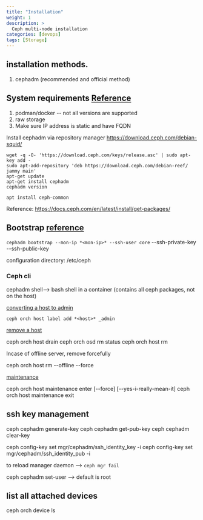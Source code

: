 ```yaml
---
title: "Installation"
weight: 1
description: >
  Ceph multi-node installation
categories: [devops]
tags: [Storage]
---
```




## installation methods.

1. cephadm (recommended and official method)

## System requirements [Reference](https://docs.ceph.com/en/squid/cephadm/install/#requirements)
1. podman/docker -- not all versions are supported
1. raw storage 
1. Make sure IP address is static and have FQDN 



Install cephadm via repository manager https://download.ceph.com/debian-squid/

```
wget -q -O- 'https://download.ceph.com/keys/release.asc' | sudo apt-key add -
sudo apt-add-repository 'deb https://download.ceph.com/debian-reef/ jammy main'
apt-get update
apt-get install cephadm
cephadm version
```

```
apt install ceph-common
```
Reference: https://docs.ceph.com/en/latest/install/get-packages/

## Bootstrap [reference](https://docs.ceph.com/en/squid/cephadm/install/#running-the-bootstrap-command)

`cephadm bootstrap --mon-ip *<mon-ip>* --ssh-user core`
 --ssh-private-key 
 --ssh-public-key

configuration directory: /etc/ceph 


### Ceph cli

cephadm shell--> bash shell in a container (contains all ceph packages, not on the host)


[converting a host to admin](https://docs.ceph.com/en/squid/cephadm/install/#adding-hosts)

`ceph orch host label add *<host>* _admin`


[remove a host](https://docs.ceph.com/en/squid/cephadm/host-management/#removing-hosts)

ceph orch host drain *<host>*
ceph orch osd rm status
ceph orch host rm <host>

Incase of offline server, remove forcefully

ceph orch host rm <host> --offline --force

[maintenance](https://docs.ceph.com/en/squid/cephadm/host-management/#maintenance-mode)

ceph orch host maintenance enter <hostname> [--force] [--yes-i-really-mean-it]
ceph orch host maintenance exit <hostname>


## ssh key management
ceph cephadm generate-key
ceph cephadm get-pub-key
ceph cephadm clear-key

ceph config-key set mgr/cephadm/ssh_identity_key -i <key>
ceph config-key set mgr/cephadm/ssh_identity_pub -i <pub>


to reload manager daemon --> `ceph mgr fail `

ceph cephadm set-user <user>  --> default is root 



## list all attached devices 

ceph orch device ls 
